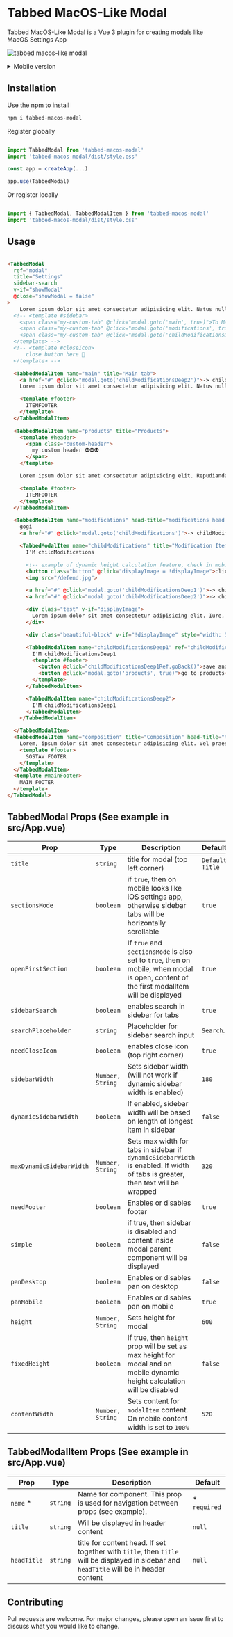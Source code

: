 # Tabbed MacOS-Like Modal

Tabbed MacOS-Like Modal is a Vue 3 plugin for creating modals like MacOS Settings App

![tabbed macos-like modal](https://i.ibb.co/h8Vzr7f/tabbed-macos-modal.png)

<details>
  <summary>Mobile version</summary>

  ![tabbed macos-like modal mobile item opened](https://i.ibb.co/YXCT19H/mobile-screenshow-item-opened.png)
  ![tabbed macos-like modal menu](https://i.ibb.co/nPrSfbY/mobile-screenshot-menu.png)
</details>

## Installation

Use the npm to install

```bash
npm i tabbed-macos-modal
```

Register globally

```javascript

import TabbedModal from 'tabbed-macos-modal'
import 'tabbed-macos-modal/dist/style.css'

const app = createApp(...)

app.use(TabbedModal)


```

Or register locally 

```javascript

import { TabbedModal, TabbedModalItem } from 'tabbed-macos-modal'
import 'tabbed-macos-modal/dist/style.css'

```

## Usage

```html

<TabbedModal 
  ref="modal" 
  title="Settings" 
  sidebar-search
  v-if="showModal" 
  @close="showModal = false"
>
    Lorem ipsum dolor sit amet consectetur adipisicing elit. Natus nulla at reprehenderit laudantium error ratione aperiam, impedit, enim praesentium molestias ipsum harum odio. Fugit qui aspernatur, dolore eius quod veniam, inventore porro dolorem earum laboriosam nostrum corporis quis nulla atque facere omnis, a possimus ea voluptatum mollitia consequuntur quam? Adipisci ullam quis sint nesciunt iste recusandae, rerum inventore maiores ad ut quod ea odio architecto hic ratione at exercitationem, quibusdam laboriosam error doloribus suscipit. Iusto unde asperiores omnis quod rem ea illo debitis qui incidunt, officia earum, perspiciatis illum hic optio natus ex. Deleniti modi sunt ad nam ratione aliquam provident mollitia iure, vero voluptatibus earum! Inventore, in eum quidem veniam quasi iure asperiores mollitia modi possimus soluta numquam, magni libero aperiam delectus corporis ex corrupti laudantium aspernatur. Consectetur esse quam fuga obcaecati laborum cum, adipisci molestias numquam dignissimos repudiandae laboriosam temporibus recusandae corrupti non facere nostrum, molestiae, odit amet ullam. Illo quaerat obcaecati molestias, magni praesentium enim aliquid molestiae tenetur odio a harum consequatur voluptatum libero natus incidunt nihil impedit, suscipit corrupti eum quod repellendus dolorem. Quo nesciunt quasi praesentium obcaecati veritatis assumenda id illo libero iure soluta facere, sequi magnam sunt eos deleniti optio placeat dignissimos, earum repudiandae adipisci. Officiis voluptas inventore odit dolorem placeat quas est veniam tenetur aspernatur. Aliquam adipisci consectetur accusamus architecto quasi? Repudiandae quam sed accusamus, assumenda, eius perspiciatis ullam expedita quaerat non quis aliquam, soluta nihil reprehenderit eligendi. Suscipit architecto eligendi, distinctio natus quasi ipsum porro quo iure accusantium quia? Saepe recusandae officia neque. Voluptatibus fugiat sed laboriosam saepe eaque modi accusantium ab quos fugit. Sed quam cumque, ea quas sapiente placeat in voluptates commodi excepturi exercitationem? Odit corrupti id eligendi deleniti mollitia itaque beatae fugiat corporis vitae sunt alias quibusdam minima ex consequatur blanditiis, fuga veritatis quae similique eum suscipit earum? Pariatur?
  <!-- <template #sidebar>
    <span class="my-custom-tab" @click="modal.goto('main', true)">To Main tab 😱</span>
    <span class="my-custom-tab" @click="modal.goto('modifications', true)">To Modifications</span>
    <span class="my-custom-tab" @click="modal.goto('childModificationsDeep2')">To childModificationsDeep1 👽</span>
  </template> -->
  <!-- <template #closeIcon>
      close button here 👀
  </template> -->

  <TabbedModalItem name="main" title="Main tab">
    <a href="#" @click="modal.goto('childModificationsDeep2')">-> childModificationsDeep2 tab</a>
    Lorem ipsum dolor sit amet consectetur adipisicing elit. Natus nulla at reprehenderit laudantium error ratione aperiam, impedit, enim praesentium molestias ipsum harum odio. Fugit qui aspernatur, dolore eius quod veniam, inventore porro dolorem earum laboriosam nostrum corporis quis nulla atque facere omnis, a possimus ea voluptatum mollitia consequuntur quam? Adipisci ullam quis sint nesciunt iste recusandae, rerum inventore maiores ad ut quod ea odio architecto hic ratione at exercitationem, quibusdam laboriosam error doloribus suscipit. Iusto unde asperiores omnis quod rem ea illo debitis qui incidunt, officia earum, perspiciatis illum hic optio natus ex. Deleniti modi sunt ad nam ratione aliquam provident mollitia iure, vero voluptatibus earum! Inventore, in eum quidem veniam quasi iure asperiores mollitia modi possimus soluta numquam, magni libero aperiam delectus corporis ex corrupti laudantium aspernatur. Consectetur esse quam fuga obcaecati laborum cum, adipisci molestias numquam dignissimos repudiandae laboriosam temporibus recusandae corrupti non facere nostrum, molestiae, odit amet ullam. Illo quaerat obcaecati molestias, magni praesentium enim aliquid molestiae tenetur odio a harum consequatur voluptatum libero natus incidunt nihil impedit, suscipit corrupti eum quod repellendus dolorem. Quo nesciunt quasi praesentium obcaecati veritatis assumenda id illo libero iure soluta facere, sequi magnam sunt eos deleniti optio placeat dignissimos, earum repudiandae adipisci. Officiis voluptas inventore odit dolorem placeat quas est veniam tenetur aspernatur. Aliquam adipisci consectetur accusamus architecto quasi? Repudiandae quam sed accusamus, assumenda, eius perspiciatis ullam expedita quaerat non quis aliquam, soluta nihil reprehenderit eligendi. Suscipit architecto eligendi, distinctio natus quasi ipsum porro quo iure accusantium quia? Saepe recusandae officia neque. Voluptatibus fugiat sed laboriosam saepe eaque modi accusantium ab quos fugit. Sed quam cumque, ea quas sapiente placeat in voluptates commodi excepturi exercitationem? Odit corrupti id eligendi deleniti mollitia itaque beatae fugiat corporis vitae sunt alias quibusdam minima ex consequatur blanditiis, fuga veritatis quae similique eum suscipit earum? Pariatur?

    <template #footer>
      ITEMFOOTER
    </template>
  </TabbedModalItem> 

  <TabbedModalItem name="products" title="Products">
    <template #header>
      <span class="custom-header">
        my custom header 👽👽👽
      </span>
    </template>

    Lorem ipsum dolor sit amet consectetur adipisicing elit. Repudiandae eum illum, aut ea cum, repellat nisi architecto iure esse corrupti voluptates aliquid suscipit? Aut rerum sint libero consequatur esse animi possimus odit facilis accusantium iusto. Rerum placeat quos dignissimos ipsam omnis, in repudiandae laborum labore sunt minima laboriosam itaque distinctio molestias ipsa non aut, molestiae perferendis nostrum fugit sequi! Cupiditate natus rem excepturi odio veritatis sequi voluptas. Voluptate quod dolorum quos aut laborum. Blanditiis rem soluta molestias possimus provident temporibus consectetur quas corporis inventore esse, iste ea consequuntur libero error ullam voluptates repudiandae! Iusto dignissimos, voluptas autem cum, vero nesciunt illum repellendus porro temporibus optio expedita quod eveniet amet at sapiente, reprehenderit officiis animi iure deserunt numquam? Est quaerat ad minus fugiat quia. Esse, sequi molestias? Blanditiis obcaecati alias ducimus, cumque, facilis itaque corrupti voluptatum accusamus nisi omnis sunt, ratione consequuntur. Suscipit provident laudantium nihil maiores ab earum officiis beatae similique! Dolore sunt blanditiis molestiae dicta quae quibusdam. Placeat, cupiditate corporis consequuntur eligendi molestias nisi? Commodi corrupti iure aut? Nobis tenetur molestias doloremque necessitatibus obcaecati, at minima culpa asperiores quisquam dignissimos, cupiditate quo nemo repudiandae voluptate consequatur accusamus ea veniam dolore magnam quos expedita ut quas repellat! Reprehenderit architecto quo quos eligendi repudiandae minima omnis provident molestias corporis nobis nam accusamus repellendus aspernatur hic rerum in saepe neque, illo assumenda soluta nesciunt suscipit temporibus exercitationem id? Quasi modi aut autem sit dolorem et laudantium incidunt neque maxime esse atque natus, voluptas voluptatem itaque tempora excepturi consequuntur magni nemo nihil fugit, reprehenderit sed temporibus! Harum ut, possimus similique ullam illum ab rerum dicta aliquam placeat. Officia sint ut, ipsum hic qui ipsam incidunt id adipisci tempore facere, voluptas atque, est possimus nisi. Est iure tempora impedit cumque temporibus nobis, laudantium asperiores saepe dolorum doloribus quam, amet fuga commodi necessitatibus autem perferendis maiores non? Aspernatur voluptate earum alias rem beatae. Tempore, quasi vitae praesentium labore nihil, quo illo esse modi porro natus quaerat consequatur optio iure enim veniam fuga laudantium quis. In, consequatur dignissimos sunt sint, nobis similique suscipit ut incidunt nam possimus quam non mollitia nulla dicta et esse minima blanditiis, eveniet quis labore atque itaque. Iure, id facilis eaque et mollitia, numquam deleniti dolores exercitationem quisquam, dignissimos officia accusamus hic laborum nam. Quasi sunt obcaecati corporis, enim aut facilis consectetur sed ipsa accusamus vel autem eius repellat error dicta possimus fugit ipsam nisi consequuntur. Iste praesentium et voluptatem amet itaque repudiandae aspernatur consectetur omnis, blanditiis soluta facere quia quibusdam voluptatibus dicta optio quisquam impedit sint veniam, eos atque incidunt temporibus cumque velit eaque. Veniam corporis consectetur ratione doloribus repellendus culpa enim maxime sint nemo architecto eligendi fugiat itaque voluptatibus laborum animi sapiente magnam, sunt deleniti illum provident accusamus tenetur quod officia numquam. Totam laboriosam et quasi consequuntur, tempora unde? Ratione libero in veniam iusto illum inventore at reprehenderit esse, quasi corporis repudiandae exercitationem quod neque tenetur sed alias magnam qui quae? Porro, voluptas, dolores quam eligendi officiis tempora quidem at, perspiciatis ipsum odio quis reiciendis amet corrupti quisquam! Officia, eos veniam labore sed obcaecati velit ullam itaque inventore fugiat ab consequatur dolorem rem consectetur architecto alias consequuntur neque laborum aspernatur quam iste adipisci nihil? Rem cumque id, ratione ex similique optio nostrum eius error facilis. Voluptatem eligendi ratione, ea dolorem, quibusdam obcaecati dolores amet nobis, sed nam nemo nesciunt quaerat quasi. Ea reprehenderit ipsam tempore a illo beatae corporis saepe, doloremque temporibus, in quasi, consectetur quam aliquam eum iure! Nemo animi aut delectus, recusandae quibusdam quia iure quos facilis libero distinctio eius beatae ipsa blanditiis odit voluptates ullam, pariatur temporibus ea tenetur officia corporis? Quia assumenda aliquid autem veritatis repellat vitae eius vel odit quis minus ab, obcaecati nesciunt facere, sequi dolor nam qui deleniti? Quo aspernatur nihil possimus ratione delectus dolor impedit natus modi ea nisi veniam nobis adipisci eaque suscipit repellendus consequatur, tenetur reprehenderit quidem, doloremque ipsam pariatur fugiat vero, vel obcaecati. Asperiores eligendi similique magnam blanditiis itaque aspernatur dignissimos repellendus sint. Neque tenetur dicta, ad autem expedita dolor repellendus earum facere, necessitatibus alias sint rem voluptatum deleniti tempora unde odit tempore. Ducimus, nisi odit. Ex eum voluptate et unde error soluta asperiores itaque nobis illum magni, quibusdam nemo eius officia, quisquam sint mollitia obcaecati numquam vel fugiat nostrum corrupti esse natus dolorem. Repudiandae impedit, omnis ea, aliquid atque quia nisi optio, nesciunt quidem possimus odio maxime magnam sit blanditiis? Minima, consequuntur nobis similique doloremque ea enim labore placeat? Pariatur quidem deleniti dicta. Porro aliquid possimus est pariatur iure minus facere. Doloremque consequatur error magnam nobis itaque, expedita impedit libero et id odit officiis, facilis labore sint blanditiis consequuntur necessitatibus assumenda tempora. Corporis eos sunt aliquid similique saepe, dicta a sit beatae, suscipit excepturi ipsa, illo fugiat nostrum. Eum neque obcaecati dolorem odit non deleniti inventore provident ea a, magnam qui quas nihil sed, voluptas veniam magni rerum voluptates nam sequi doloremque ullam beatae architecto dignissimos aspernatur! Distinctio nostrum porro quia nulla tenetur quas itaque delectus vel architecto! Debitis hic quod ipsum quae beatae deserunt veniam autem? Labore totam odio incidunt distinctio reiciendis ea pariatur maxime neque, sit quos aliquam architecto dolore, deleniti sapiente soluta libero temporibus aliquid eaque earum aut odit corporis molestiae? Facere quidem adipisci minima voluptate laudantium commodi asperiores sit accusantium ipsa sapiente necessitatibus provident amet sint, quam voluptatum qui fuga labore molestiae? Natus illo veniam libero molestias molestiae perferendis architecto quas ipsam voluptas suscipit, quis voluptatibus, ipsa quos impedit quidem at, dolore esse maiores! Maiores repellendus deserunt recusandae fuga mollitia eveniet libero itaque accusantium cupiditate iure debitis harum facere ipsum quis, hic, dolor dolorem architecto, iusto provident perspiciatis laboriosam. Quae corrupti, vero voluptatum molestias magnam quisquam exercitationem quam maxime nam laudantium autem mollitia cum atque perferendis quod laboriosam unde, minima nostrum voluptatibus laborum. Magnam quia dolores ipsa alias eveniet facere, quos asperiores fuga adipisci sint sit molestiae, perferendis, sapiente excepturi. Unde architecto molestias fugiat earum officiis fugit at ex minima neque quod incidunt eligendi, facilis adipisci nesciunt reiciendis dicta sunt explicabo recusandae laboriosam tenetur praesentium magnam aliquam perspiciatis aliquid! Quia adipisci eaque esse obcaecati!532325

    <template #footer>
      ITEMFOOTER
    </template>
  </TabbedModalItem>

  <TabbedModalItem name="modifications" head-title="modifications head title 👋">
    gogi
    <a href="#" @click="modal.goto('childModifications')">-> childModifications</a>

    <TabbedModalItem name="childModifications" title="Modification Items" @goback="console.log('go back!')">
      I'M childModifications

      <!-- example of dynamic height calculation feature, check in mobile mode! -->
      <button class="button" @click="displayImage = !displayImage">click me</button>
      <img src="/defend.jpg">

      <a href="#" @click="modal.goto('childModificationsDeep1')">-> childModificationsDeep1</a>
      <a href="#" @click="modal.goto('childModificationsDeep2')">-> childModificationsDeep2</a>

      <div class="test" v-if="displayImage">
        Lorem ipsum dolor sit amet consectetur adipisicing elit. Iure, laudantium asperiores in magnam earum quidem distinctio repellat perferendis perspiciatis suscipit, maxime aliquid assumenda, voluptatem est quasi nesciunt natus amet quos harum. Culpa voluptate similique ad accusamus eos exercitationem reiciendis officia? Saepe quo distinctio vel eius repellendus id ducimus possimus dignissimos.
      </div>

      <div class="beautiful-block" v-if="!displayImage" style="width: 50px; height: 50px; background-color: red;"></div>

      <TabbedModalItem name="childModificationsDeep1" ref="childModificationsDeep1Ref" @goback="console.log('childModificationsDeep1')">
        I'M childModificationsDeep1
        <template #footer>
          <button @click="childModificationsDeep1Ref.goBack()">save and go back</button>
          <button @click="modal.goto('products', true)">go to products</button>
        </template>
      </TabbedModalItem>

      <TabbedModalItem name="childModificationsDeep2">
        I'M childModificationsDeep1
      </TabbedModalItem>
    </TabbedModalItem>

  </TabbedModalItem>
  <TabbedModalItem name="composition" title="Composition" head-title="test head title">
    Lorem, ipsum dolor sit amet consectetur adipisicing elit. Vel praesentium ea eius quo molestiae corporis quidem dicta id atque. Ea quia at illo, doloremque sit consectetur quasi tempore a porro.
    <template #footer>
      SOSTAV FOOTER
    </template>
  </TabbedModalItem>
  <template #mainFooter>
    MAIN FOOTER
  </template>
</TabbedModal>

```

## TabbedModal Props (See example in src/App.vue)
| Prop                   | Type           | Description                                                                                                                        | Default       |
| ---------------------- | -------------- | ---------------------------------------------------------------------------------------------------------------------------------- | ------------- |
| `title`                  | `string`         | title for modal (top left corner)                                                                                                  | `Default Title` |
| `sectionsMode`           | `boolean`        | if `true`, then on mobile looks like iOS settings app, otherwise sidebar tabs will be horizontally scrollable                        | `true`          |
| `openFirstSection`       | `boolean`        | If `true` and `sectionsMode` is also set to `true`, then on mobile, when modal is open, content of the first modalItem will be displayed | `true`         |
| `sidebarSearch`          | `boolean`        | enables search in sidebar for tabs                                                                                                 | `true`          |
| `searchPlaceholder`      | `string`         | Placeholder for sidebar search input                                                                                               | `Search…`       |
| `needCloseIcon`          | `boolean`        | enables close icon (top right corner)                                                                                              | `true`          |
| `sidebarWidth`           | `Number, String` | Sets sidebar width (will not work if dynamic sidebar width is enabled)                                                             | `180`           |
| `dynamicSidebarWidth`    | `boolean`        | If enabled, sidebar width will be based on length of longest item in sidebar                                                       | `false`         |
| `maxDynamicSidebarWidth` | `Number, String` | Sets max width for tabs in sidebar if `dynamicSidebarWidth` is enabled. If width of tabs is greater, then text will be wrapped       | `320`           |
| `needFooter`             | `boolean`        | Enables or disables footer                                                                                                         | `true`          |
| `simple`                 | `boolean`        | if true, then sidebar is disabled and content inside modal parent component will be displayed                                      | `false`         |
| `panDesktop`             | `boolean`        | Enables or disables pan on desktop                                                                                                 | `false`         |
| `panMobile`              | `boolean`       | Enables or disables pan on mobile                                                                                                  | `true`          |
| `height`                 | `Number, String` | Sets height for modal                                                                                                              | `600`           |
| `fixedHeight`            | `boolean`        | If true, then `height` prop will be set as max height for modal and on mobile dynamic height calculation will be disabled          | `false`         |
| `contentWidth`           | `Number, String` | Sets content for `modalItem` content. On mobile content width is set to `100%`                                                         | `520`           |

## TabbedModalItem Props (See example in src/App.vue)

| Prop      | Type   | Description                                                                                                                         | Default     |
| --------- | ------ | ----------------------------------------------------------------------------------------------------------------------------------- | ----------- |
| `name` \*   | `string` | Name for component. This prop is used for navigation between props (see example).                                                   | \* `required` |
| `title`     | `string` | Will be displayed in header content                                                                                                 | `null`        |
| `headTitle` | `string` | title for content head. If set together with `title`, then `title` will be displayed in sidebar and `headTitle` will be in header content | `null`        |

## Contributing

Pull requests are welcome. For major changes, please open an issue first
to discuss what you would like to change.